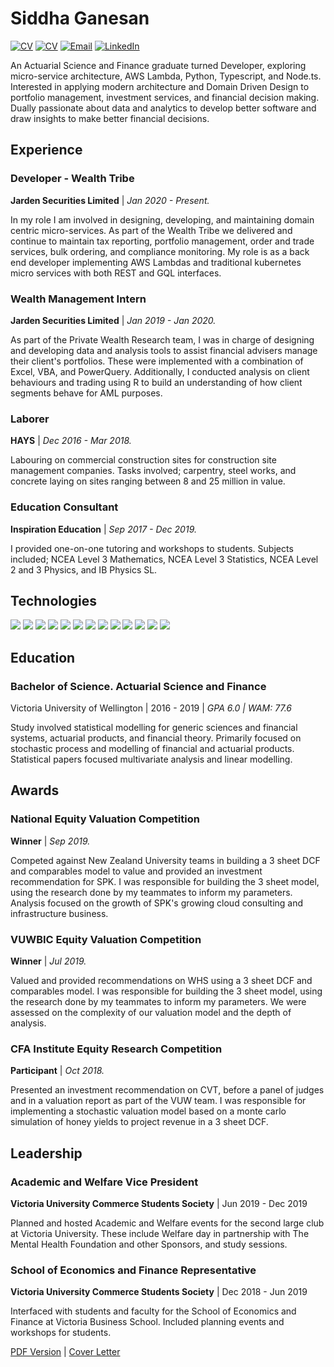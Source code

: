 # Siddha Ganesan


[![CV](https://img.shields.io/badge/PDF_Version-PDF%20Version?style=for-the-badge&logo=notion&logoColor=white&color=grey)](/pdfs/Siddha_Ganesan.pdf)
[![CV](https://img.shields.io/badge/Cover_Letter-PDF%20Version?style=for-the-badge&logo=notion&logoColor=white&color=grey)](COVERLETTER.md)
[![Email](https://img.shields.io/badge/Siddha.Ganesan@gmail.com-informational?style=for-the-badge&logo=gmail&logoColor=white&color=EA4335)](mailto:siddha.ganesan@gmail.cm)
[![LinkedIn](https://img.shields.io/badge/Siddha%20Ganesan-informational?style=for-the-badge&logo=linkedin&logoColor=white&color=0A66C2)](https://www.linkedin.com/in/siddha-ganesan-45a612151/)

An Actuarial Science and Finance graduate turned Developer, exploring micro-service architecture, AWS Lambda, Python, Typescript, and Node.ts. 
Interested in applying modern architecture and Domain Driven Design to portfolio management, investment services, and financial decision making. 
Dually passionate about data and analytics to develop better software and draw insights to make better financial decisions.

Experience
---

### Developer - Wealth Tribe

**Jarden Securities Limited** | *Jan 2020 - Present.*

In my role I am involved in designing, developing, and maintaining domain centric micro-services. 
As part of the Wealth Tribe we delivered and continue to maintain tax reporting, portfolio management, order and trade services, bulk ordering, and compliance monitoring. 
My role is as a back end developer implementing AWS Lambdas and traditional kubernetes micro services with both REST and GQL interfaces.

### Wealth Management Intern

**Jarden Securities Limited** | *Jan 2019 - Jan 2020.*

As part of the Private Wealth Research team, I was in charge of designing and developing data and analysis tools to assist financial advisers manage their client's portfolios. 
These were implemented with a combination of Excel, VBA, and PowerQuery. Additionally, I conducted analysis on client behaviours and trading using R to build an understanding of how client segments behave for AML purposes.

### Laborer

**HAYS** | *Dec 2016 - Mar 2018.*

Labouring on commercial construction sites for construction site management companies. Tasks involved; carpentry, steel works, and concrete laying on sites ranging between 8 and 25 million in value.

### Education Consultant

**Inspiration Education** | *Sep 2017 - Dec 2019.*

I provided one-on-one tutoring and workshops to students. Subjects included; NCEA Level 3 Mathematics, NCEA Level 3 Statistics, NCEA Level 2 and 3 Physics, and IB Physics SL.

Technologies
---

![](https://img.shields.io/badge/Python-informational?style=for-the-badge&logo=python&logoColor=white&color=3776AB)
![](https://img.shields.io/badge/Pandas-informational?style=for-the-badge&logo=pandas&logoColor=white&color=150458)
![](https://img.shields.io/badge/Typescript-informational?style=for-the-badge&logo=typescript&logoColor=white&color=3178C6)
![](https://img.shields.io/badge/TS%20Node-informational?style=for-the-badge&logo=ts-node&logoColor=white&color=3178C6)
![](https://img.shields.io/badge/Clojure-informational?style=for-the-badge&logo=clojure&logoColor=white&color=5881D8)
![](https://img.shields.io/badge/AWS%20Lambda-informational?style=for-the-badge&logo=amazon-aws&logoColor=white&color=232F3E)
![](https://img.shields.io/badge/Flask-informational?style=for-the-badge&logo=flask&logoColor=white&color=000000)
![](https://img.shields.io/badge/AWS_DynamoDB-informational?style=for-the-badge&logo=amazon-dynamodb&logoColor=white&color=4053D6)
![](https://img.shields.io/badge/AWS_S3-informational?style=for-the-badge&logo=amazon-s3&logoColor=white&color=569A31)
![](https://img.shields.io/badge/PostgreSQL-informational?style=for-the-badge&logo=postgresql&logoColor=white&color=4169E1)
![](https://img.shields.io/badge/GraphQL-informational?style=for-the-badge&logo=graphql&logoColor=white&color=E434AA)
![](https://img.shields.io/badge/MSSQL-informational?style=for-the-badge&logo=microsoft-sql-server&logoColor=white&color=CC2927)
![](https://img.shields.io/badge/Docker-informational?style=for-the-badge&logo=docker&logoColor=white&color=2496ED)

Education
---

### **Bachelor of Science. Actuarial Science and Finance**

Victoria University of Wellington | 2016 - 2019 | *GPA 6.0 | WAM: 77.6*

Study involved statistical modelling for generic sciences and financial systems, actuarial products, and financial theory. 
Primarily focused on stochastic process and modelling of financial and actuarial products. 
Statistical papers focused multivariate analysis and linear modelling.

Awards
---

### National Equity Valuation Competition

**Winner** | *Sep 2019.*

Competed against New Zealand University teams in building a 3 sheet DCF and comparables model to value and provided an investment recommendation for SPK. 
I was responsible for building the 3 sheet model, using the research done by my teammates to inform my parameters.
Analysis focused on the growth of SPK's growing cloud consulting and infrastructure business.

### VUWBIC Equity Valuation Competition

**Winner** | *Jul 2019.*

Valued and provided recommendations on WHS using a 3 sheet DCF and comparables model. 
I was responsible for building the 3 sheet model, using the research done by my teammates to inform my parameters.
We were assessed on the complexity of our valuation model and the depth of analysis.

### CFA Institute Equity Research Competition

**Participant** | *Oct 2018.*

Presented an investment recommendation on CVT, before a panel of judges and in a valuation report as part of the VUW team.
I was responsible for implementing a stochastic valuation model based on a monte carlo simulation of honey yields to project revenue in a 3 sheet DCF.


Leadership
---

### Academic and Welfare Vice President

**Victoria University Commerce Students Society** | Jun 2019 - Dec 2019

Planned and hosted Academic and Welfare events for the second large club at Victoria University. These include Welfare day in partnership with The Mental Health Foundation and other Sponsors, and study sessions.

### School of Economics and Finance Representative

**Victoria University Commerce Students Society** | Dec 2018 - Jun 2019

Interfaced with students and faculty for the School of Economics and Finance at Victoria Business School. Included planning events and workshops for students.

[PDF Version](/pdfs/Siddha_Ganesan.pdf) | [Cover Letter](COVERLETTER.md)
